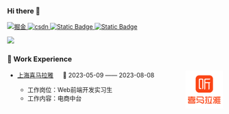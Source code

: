 ### Hi there 👋

<p align='left'>
    <a href="https://juejin.cn/user/149971265135181" target="_blank">
        <img src="https://camo.githubusercontent.com/9821a4e51ae50288fbbbdd813221feb753321c2027eb71d654aee5c55999db2c/68747470733a2f2f696d672e736869656c64732e696f2f62616467652f6a75656a696e2de68e98e987912d626c75652e737667" alt="掘金" data-canonical-src="https://img.shields.io/badge/juejin-掘金-blue.svg">
    </a>
    <a href="https://blog.csdn.net/chenwenqqqq?type=blog" target="_blank">
        <img src="https://camo.githubusercontent.com/0610cb9553d193b79695fa9f7df01b856b4c1fd3b6fa8db40bfee17cd1a1cc9c/68747470733a2f2f696d672e736869656c64732e696f2f62616467652f6373646e2d4353444e2d7265642e737667" alt="csdn" data-canonical-src="https://img.shields.io/badge/csdn-CSDN-red.svg">
    </a>
    <a href="https://segmentfault.com/u/cwl_622f25b83670f/articles" target="_blank">
        <img alt="Static Badge" src="https://img.shields.io/badge/segmentfault-%E6%80%9D%E5%90%A6-green">
    </a>
    <a href="https://www.zhihu.com/people/chen11-24" target="_blank">
        <img alt="Static Badge" src="https://img.shields.io/badge/zhihu-%E7%9F%A5%E4%B9%8E-blue">
    </a>
</p>


<p align='left'>
    <a src='https://juejin.cn/user/149971265135181/posts'>
        <img src='https://stats.justsong.cn/api/juejin?id=149971265135181&theme=radical'>
    </a>
     <!-- <a src='https://github.com/chenwll'>
        <img src='https://github-readme-stats.vercel.app/api?username=chenwll&show_icons=true&theme=radical'>
    </a> -->
</p>

<tr>
<td>

### 🏢 Work Experience

<img align="right" width="88" src="./assets/ximalaya.png" />

- [上海喜马拉雅](https://www.ximalaya.com/) &emsp; 📌 2023-05-09 —— 2023-08-08
  
  - 工作岗位：Web前端开发实习生
  - 工作内容：电商中台

</td>
</tr>





<!--
**chenwll/chenwll** is a ✨ _special_ ✨ repository because its `README.md` (this file) appears on your GitHub profile.

<br />

欢迎关注我的微信公众号
<p dir='auto'>
<img src='./assets/wechat.png' width="50%">
</p>

Here are some ideas to get you started:

- 🔭 I’m currently working on ...
- 🌱 I’m currently learning ...
- 👯 I’m looking to collaborate on ...
- 🤔 I’m looking for help with ...
- 💬 Ask me about ...
- 📫 How to reach me: ...
- 😄 Pronouns: ...
- ⚡ Fun fact: ...
-->
